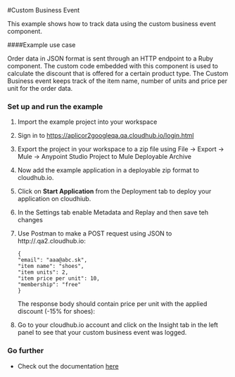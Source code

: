 #Custom Business Event

This example shows how to track data using the custom business event component. 

####Example use case

Order data in JSON format is sent through an HTTP endpoint to a Ruby component. The custom code embedded with this component is used to calculate the discount that is offered for a certain product type. The Custom Business event keeps track of the item name, number of units and price per unit for the order data.

### Set up and run the example

1. Import the example project into your workspace

2. Sign in to https://aplicor2googleqa.qa.cloudhub.io/login.html

3. Export the project in your workspace to a zip file using File -> Export -> Mule -> Anypoint Studio Project to Mule Deployable Archive

4. Now add the example application in a deployable zip format to cloudhub.io.

5. Click on **Start Application** from the Deployment tab to deploy your application on cloudhiub. 

6. In the Settings tab enable Metadata and Replay and then save teh changes

7. Use Postman to make a POST request using JSON to http://<your domain>.qa2.cloudhub.io:

       {
       "email": "aaa@abc.sk", 
       "item name": "shoes", 
       "item units": 2, 
       "item price per unit": 10,
       "membership": "free"
       }

    The response body should contain price per unit with the applied discount (-15% for shoes):

8. Go to your cloudhub.io account and click on the Insight tab in the left panel to see that your custom business event was logged.

### Go further
 
* Check out the documentation [here](http://www.mulesoft.org/documentation/display/current/Business+Events)
